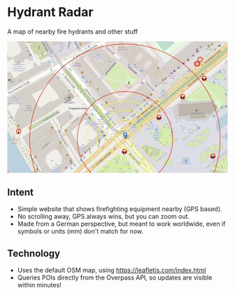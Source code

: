 # Hydrant Radar

A map of nearby fire hydrants and other stuff

![](doc/images/screenshot.jpg)

## Intent

* Simple website that shows firefighting equipment nearby (GPS based).
* No scrolling away, GPS always wins, but you can zoom out.
* Made from a German perspective, but meant to work worldwide, even if symbols or units (mm) don't match for now.

## Technology

* Uses the default OSM map, using https://leafletjs.com/index.html
* Queries POIs directly from the Overpass API, so updates are visible within minutes!
